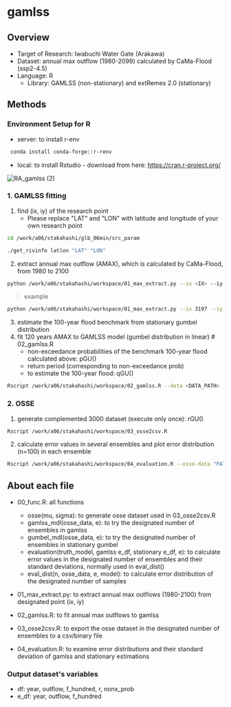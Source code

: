 # gamlss

## Overview
 - Target of Research: Iwabuchi Water Gate (Arakawa)
 - Dataset: annual max outflow (1980-2099) calculated by CaMa-Flood (ssp2-4.5)
 - Language: R
   - Library: GAMLSS (non-stationary) and extRemes 2.0 (stationary)

## Methods
### Environment Setup for R
 - server: to install r-env
```bash
 conda install conda-forge::r-renv
```

 - local: to install Rstudio - 
   download from here: https://cran.r-project.org/

![RA_gamlss (2)](https://github.com/sparkrones/gamlss/assets/82133070/16966149-d761-49a1-99f9-79649cc98998)


### 1. GAMLSS fitting
1. find (ix, iy) of the research point
   - Please replace "LAT" and "LON" with latitude and longitude of your own research point
 ```bash
 cd /work/a06/stakahashi/glb_06min/src_param
 ```
 ```bash
 ./get_rivinfo latlon "LAT" "LON"
 ```

2. extract annual max outflow (AMAX), which is calculated by CaMa-Flood, from 1980 to 2100
  ```bash
 python /work/a06/stakahashi/workspace/01_max_extract.py --ix <IX> --iy <IY> --output-file <OUTPUT_FILE_PATH>
 ```
 > example
 ```bash
 python /work/a06/stakahashi/workspace/01_max_extract.py --ix 3197 --iy 542 --output-file /work/a06/stakahashi/data/max_y125.bin
 ```

3. estimate the 100-year flood benchmark from stationary gumbel distribution
4. fit 120 years AMAX to GAMLSS model (gumbel distribution in linear)   # 02_gamlss.R
   - non-exceedance probabilities of the benchmark 100-year flood calculated above: pGU()
   - return period (corresponding to non-exceedance prob)
   - to estimate the 100-year flood: qGU()
 ```bash
 Rscript /work/a06/stakahashi/workspace/02_gamlss.R --data <DATA_PATH>
 ```

  
### 2. OSSE
1. generate complemented 3000 dataset (execute only once): rGU()
 ```bash
 Rscript /work/a06/stakahashi/workspace/03_osse2csv.R
 ```

2. calculate error values in several ensembles and plot error distribution (n=100) in each ensemble
 ```bash
 Rscript /work/a06/stakahashi/workspace/04_evaluation.R --osse-data "PATH_TO_ARAKAWA_OSSE" --naka-osse "PATH_TO_NAKA_OSSE" --chikugo-osse "PATH_TO_CHIKUGO_OSSE" --shimanto-osse "PATH_TO_SHIMANTO_OSSE"

 ```


## About each file
 - 00_func.R: all functions
    - osse(mu, sigma): to generate osse dataset used in 03_osse2csv.R
    - gamlss_mdl(osse_data, e): to try the designated number of ensembles in gamlss
    - gumbel_mdl(osse_data, e): to try the designated number of ensembles in stationary gumbel
    - evaluation(truth_model, gamlss e_df, stationary e_df, e): to calculate error values in the designated number of ensembles and their standard deviations, normally used in eval_dist()
    - eval_dist(n,  osse_data, e, model): to calculate error distribution of the designated number of samples
      
 - 01_max_extract.py: to extract annual max outflows (1980-2100) from designated point (ix, iy)
 - 02_gamlss.R: to fit annual max outflows to gamlss
 - 03_osse2csv.R: to export the osse dataset in the designated number of ensembles to a csv/binary file
 - 04_evaluation.R: to examine error distributions and their standard deviation of gamlss and stationary estimations

### Output dataset's variables
 - df: year, outflow, f_hundred, r, nonx_prob
 - e_df: year, outflow, f_hundred

